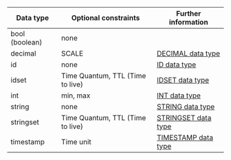 | Data type | Optional constraints | Further information |
|---|---|---|
| bool (boolean) | none |  |
| decimal | SCALE | [DECIMAL data type](/cloud/cloud-databases/cloud-decimal-data-type) |
| id | none | [ID data type](/cloud/cloud-databases/cloud-id-data-type) |
| idset | Time Quantum, TTL (Time to live) | [IDSET data type](/cloud/cloud-databases/cloud-idset-data-type) |
| int | min, max | [INT data type](/cloud/cloud-databases/cloud-int-data-type) |
| string | none | [STRING data type](/cloud/cloud-databases/cloud-string-data-type) |
| stringset | Time Quantum, TTL (Time to live) | [STRINGSET data type](/cloud/cloud-databases/cloud-stringset-data-type) |
| timestamp | Time unit | [TIMESTAMP data type](/cloud/cloud-databases/cloud-timestamp-data-type) |
